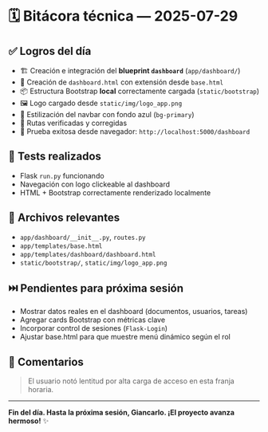 # 🗓️ Bitácora técnica — 2025-07-29

## ✅ Logros del día

- 🏗️ Creación e integración del **blueprint `dashboard`** (`app/dashboard/`)
- 🧩 Creación de `dashboard.html` con extensión desde `base.html`
- 📦 Estructura Bootstrap **local** correctamente cargada (`static/bootstrap`)
- 🖼️ Logo cargado desde `static/img/logo_app.png`
- 🎨 Estilización del navbar con fondo azul (`bg-primary`)
- 🔄 Rutas verificadas y corregidas
- 🧪 Prueba exitosa desde navegador: `http://localhost:5000/dashboard`

## 🧪 Tests realizados

- Flask `run.py` funcionando
- Navegación con logo clickeable al dashboard
- HTML + Bootstrap correctamente renderizado localmente

## 🧰 Archivos relevantes

- `app/dashboard/__init__.py`, `routes.py`
- `app/templates/base.html`
- `app/templates/dashboard/dashboard.html`
- `static/bootstrap/`, `static/img/logo_app.png`

## ⏭️ Pendientes para próxima sesión

- Mostrar datos reales en el dashboard (documentos, usuarios, tareas)
- Agregar cards Bootstrap con métricas clave
- Incorporar control de sesiones (`Flask-Login`)
- Ajustar base.html para que muestre menú dinámico según el rol

## 🙌 Comentarios

> El usuario notó lentitud por alta carga de acceso en esta franja horaria.

---

**Fin del día. Hasta la próxima sesión, Giancarlo. ¡El proyecto avanza hermoso!** ✨

